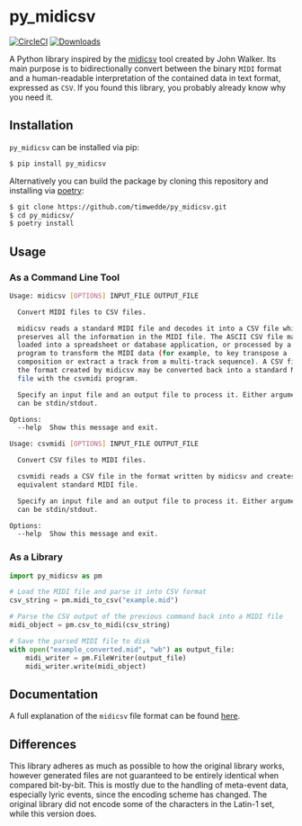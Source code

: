 # py_midicsv

[![CircleCI](https://circleci.com/gh/timwedde/py_midicsv.svg?style=svg)](https://circleci.com/gh/timwedde/py_midicsv)
[![Downloads](https://pepy.tech/badge/py-midicsv)](https://pepy.tech/project/py-midicsv)

A Python library inspired by the [midicsv](http://www.fourmilab.ch/webtools/midicsv/) tool created by John Walker. Its main purpose is to bidirectionally convert between the binary `MIDI` format and a human-readable interpretation of the contained data in text format, expressed as `CSV`.
If you found this library, you probably already know why you need it.


## Installation

`py_midicsv` can be installed via pip:
```bash
$ pip install py_midicsv
```

Alternatively you can build the package by cloning this repository and installing via [poetry](https://github.com/sdispater/poetry):
```bash
$ git clone https://github.com/timwedde/py_midicsv.git
$ cd py_midicsv/
$ poetry install
```


## Usage

### As a Command Line Tool
```bash
Usage: midicsv [OPTIONS] INPUT_FILE OUTPUT_FILE

  Convert MIDI files to CSV files.

  midicsv reads a standard MIDI file and decodes it into a CSV file which
  preserves all the information in the MIDI file. The ASCII CSV file may be
  loaded into a spreadsheet or database application, or processed by a
  program to transform the MIDI data (for example, to key transpose a
  composition or extract a track from a multi-track sequence). A CSV file in
  the format created by midicsv may be converted back into a standard MIDI
  file with the csvmidi program.

  Specify an input file and an output file to process it. Either argument
  can be stdin/stdout.

Options:
  --help  Show this message and exit.
```

```bash
Usage: csvmidi [OPTIONS] INPUT_FILE OUTPUT_FILE

  Convert CSV files to MIDI files.

  csvmidi reads a CSV file in the format written by midicsv and creates the
  equivalent standard MIDI file.

  Specify an input file and an output file to process it. Either argument
  can be stdin/stdout.

Options:
  --help  Show this message and exit.
```

### As a Library
```python
import py_midicsv as pm

# Load the MIDI file and parse it into CSV format
csv_string = pm.midi_to_csv("example.mid")

# Parse the CSV output of the previous command back into a MIDI file
midi_object = pm.csv_to_midi(csv_string)

# Save the parsed MIDI file to disk
with open("example_converted.mid", "wb") as output_file:
    midi_writer = pm.FileWriter(output_file)
    midi_writer.write(midi_object)
```

## Documentation
A full explanation of the `midicsv` file format can be found [here](doc/file-format.md).

## Differences

This library adheres as much as possible to how the original library works, however generated files are not guaranteed to be entirely identical when compared bit-by-bit.
This is mostly due to the handling of meta-event data, especially lyric events, since the encoding scheme has changed. The original library did not encode some of the characters in the Latin-1 set, while this version does.
